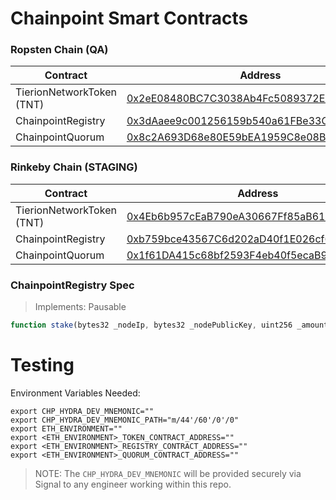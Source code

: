 # Chainpoint Smart Contracts

### Ropsten Chain (QA)

| Contract  | Address |
| ------------- | ------------- |
| TierionNetworkToken (TNT)  | [0x2eE08480BC7C3038Ab4Fc5089372Eb62c35a0b3B](https://ropsten.etherscan.io/address/0x2eE08480BC7C3038Ab4Fc5089372Eb62c35a0b3B) |
| ChainpointRegistry | [0x3dAaee9c001256159b540a61FBe33C8cA751cf6D](https://ropsten.etherscan.io/address/0x3dAaee9c001256159b540a61FBe33C8cA751cf6D) |
| ChainpointQuorum | [0x8c2A693D68e80E59bEA1959C8e08Ba4cc71e07c1](https://ropsten.etherscan.io/address/0x8c2A693D68e80E59bEA1959C8e08Ba4cc71e07c1) |

### Rinkeby Chain (STAGING)

| Contract  | Address |
| ------------- | ------------- |
| TierionNetworkToken (TNT)  | [0x4Eb6b957cEaB790eA30667Ff85aB6199247147a6](https://rinkeby.etherscan.io/address/0x4Eb6b957cEaB790eA30667Ff85aB6199247147a6) |
| ChainpointRegistry | [0xb759bce43567C6d202aD40f1E026cf6460aB6857](https://rinkeby.etherscan.io/address/0xb759bce43567C6d202aD40f1E026cf6460aB6857) |
| ChainpointQuorum | [0x1f61DA415c68bf2593F4eb40f5ecaB9c514cf109](https://rinkeby.etherscan.io/address/0x1f61DA415c68bf2593F4eb40f5ecaB9c514cf109) |

### ChainpointRegistry Spec

> Implements: Pausable

```js
function stake(bytes32 _nodeIp, bytes32 _nodePublicKey, uint256 _amount, uint256 _duration) public returns (bool);
```

# Testing

Environment Variables Needed:
```
export CHP_HYDRA_DEV_MNEMONIC=""
export CHP_HYDRA_DEV_MNEMONIC_PATH="m/44'/60'/0'/0"
export ETH_ENVIRONMENT=""
export <ETH_ENVIRONMENT>_TOKEN_CONTRACT_ADDRESS=""
export <ETH_ENVIRONMENT>_REGISTRY_CONTRACT_ADDRESS=""
export <ETH_ENVIRONMENT>_QUORUM_CONTRACT_ADDRESS=""
```

> NOTE: The `CHP_HYDRA_DEV_MNEMONIC` will be provided securely via Signal to any engineer working within this repo.



